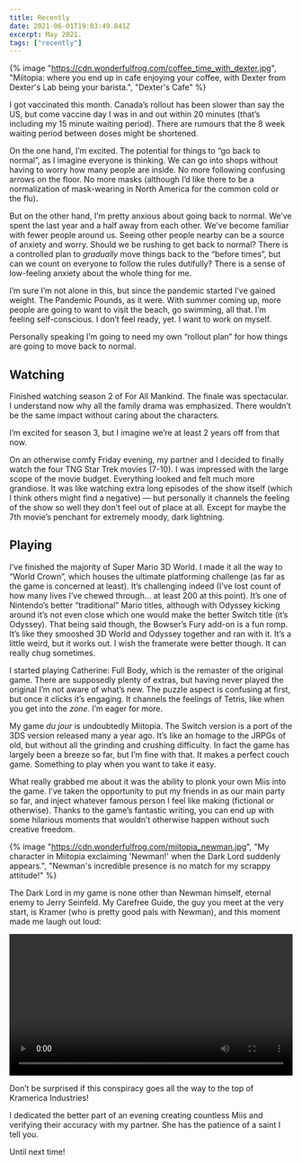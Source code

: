 ```yaml
---
title: Recently
date: 2021-06-01T19:03:49.841Z
excerpt: May 2021.
tags: ["recently"]
---
```


{% image "https://cdn.wonderfulfrog.com/coffee_time_with_dexter.jpg", "Miitopia: where you end up in cafe enjoying your coffee, with Dexter from Dexter's Lab being your barista.", "Dexter's Cafe" %}

I got vaccinated this month. Canada’s rollout has been slower than say the US, but come vaccine day I was in and out within 20 minutes (that’s including my 15 minute waiting period). There are rumours that the 8 week waiting period between doses might be shortened.

On the one hand, I’m excited. The potential for things to “go back to normal”, as I imagine everyone is thinking. We can go into shops without having to worry how many people are inside. No more following confusing arrows on the floor. No more masks (although I’d like there to be a normalization of mask-wearing in North America for the common cold or the flu).

But on the other hand, I’m pretty anxious about going back to normal. We’ve spent the last year and a half away from each other. We’ve become familiar with fewer people around us. Seeing other people nearby can be a source of anxiety and worry. Should we be rushing to get back to normal? There is a controlled plan to _gradually_ move things back to the “before times”, but can we count on everyone to follow the rules dutifully? There is a sense of low-feeling anxiety about the whole thing for me.

I’m sure I’m not alone in this, but since the pandemic started I’ve gained weight. The Pandemic Pounds, as it were. With summer coming up, more people are going to want to visit the beach, go swimming, all that. I’m feeling self-conscious. I don’t feel ready, yet. I want to work on myself.

Personally speaking I’m going to need my own “rollout plan” for how things are going to move back to normal.

## Watching

Finished watching season 2 of For All Mankind. The finale was spectacular. I understand now why all the family drama was emphasized. There wouldn’t be the same impact without caring about the characters.

I’m excited for season 3, but I imagine we’re at least 2 years off from that now.

On an otherwise comfy Friday evening, my partner and I decided to finally watch the four TNG Star Trek movies (7-10). I was impressed with the large scope of the movie budget. Everything looked and felt much more grandiose. It was like watching extra long episodes of the show itself (which I think others might find a negative) — but personally it channels the feeling of the show so well they don’t feel out of place at all. Except for maybe the 7th movie’s penchant for extremely moody, dark lightning.

## Playing

I’ve finished the majority of Super Mario 3D World. I made it all the way to “World Crown”, which houses the ultimate platforming challenge (as far as the game is concerned at least). It’s challenging indeed (I’ve lost count of how many lives I’ve chewed through… at least 200 at this point). It’s one of Nintendo’s better “traditional” Mario titles, although with Odyssey kicking around it’s not even close which one would make the better Switch title (it’s Odyssey). That being said though, the Bowser’s Fury add-on is a fun romp. It’s like they smooshed 3D World and Odyssey together and ran with it. It’s a little weird, but it works out. I wish the framerate were better though. It can really chug sometimes.

I started playing Catherine: Full Body, which is the remaster of the original game. There are supposedly plenty of extras, but having never played the original I’m not aware of what’s new. The puzzle aspect is confusing at first, but once it clicks it’s engaging. It channels the feelings of Tetris, like when you get into the _zone_. I’m eager for more.

My game _du jour_ is undoubtedly Miitopia. The Switch version is a port of the 3DS version released many a year ago. It’s like an homage to the JRPGs of old, but without all the grinding and crushing difficulty. In fact the game has largely been a breeze so far, but I’m fine with that. It makes a perfect couch game. Something to play when you want to take it easy.

What really grabbed me about it was the ability to plonk your own Miis into the game. I’ve taken the opportunity to put my friends in as our main party so far, and inject whatever famous person I feel like making (fictional or otherwise). Thanks to the game’s fantastic writing, you can end up with some hilarious moments that wouldn’t otherwise happen without such creative freedom.

{% image "https://cdn.wonderfulfrog.com/miitopia_newman.jpg", "My character in Miitopia exclaiming 'Newman!' when the Dark Lord suddenly appears.", "Newman's incredible presence is no match for my scrappy attitude!" %}

The Dark Lord in my game is none other than Newman himself, eternal enemy to Jerry Seinfeld. My Carefree Guide, the guy you meet at the very start, is Kramer (who is pretty good pals with Newman), and this moment made me laugh out loud:

<video width="100%" controls>
  <source src="https://i.imgur.com/o3nWPCa.mp4" type="video/mp4" />
  Your browser does not support the video tag.
</video>

Don’t be surprised if this conspiracy goes all the way to the top of Kramerica Industries!

I dedicated the better part of an evening creating countless Miis and verifying their accuracy with my partner. She has the patience of a saint I tell you.

Until next time!
